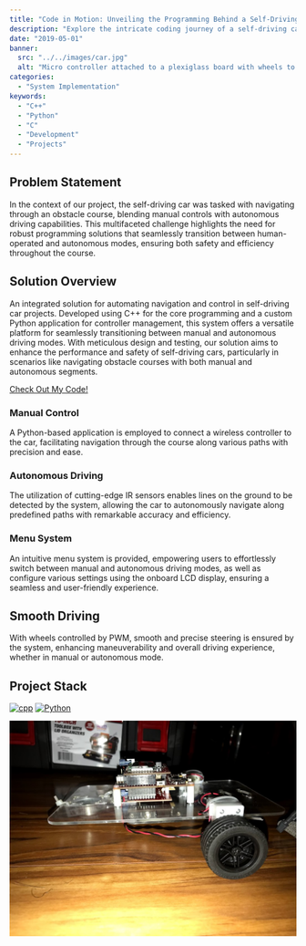 ```yaml
---
title: "Code in Motion: Unveiling the Programming Behind a Self-Driving Car Project"
description: "Explore the intricate coding journey of a self-driving car project, programmed in C++ and steered by a custom Python application for optimal control."
date: "2019-05-01"
banner:
  src: "../../images/car.jpg"
  alt: "Micro controller attached to a plexiglass board with wheels to make a miniature car"
categories:
  - "System Implementation"
keywords:
  - "C++"
  - "Python"
  - "C"
  - "Development"
  - "Projects"
---
```


## Problem Statement
In the context of our project, the self-driving car was tasked with navigating through an obstacle course, blending manual controls with autonomous driving capabilities. This multifaceted challenge highlights the need for robust programming solutions that seamlessly transition between human-operated and autonomous modes, ensuring both safety and efficiency throughout the course.

## Solution Overview
An integrated solution for automating navigation and control in self-driving car projects. Developed using C++ for the core programming and a custom Python application for controller management, this system offers a versatile platform for seamlessly transitioning between manual and autonomous driving modes. With meticulous design and testing, our solution aims to enhance the performance and safety of self-driving cars, particularly in scenarios like navigating obstacle courses with both manual and autonomous segments.

[Check Out My Code!](https://github.com/barillamw/Project-WorkoutTrackingAPI)

### Manual Control
A Python-based application is employed to connect a wireless controller to the car, facilitating navigation through the course along various paths with precision and ease.

### Autonomous Driving 
The utilization of cutting-edge IR sensors enables lines on the ground to be detected by the system, allowing the car to autonomously navigate along predefined paths with remarkable accuracy and efficiency.

### Menu System
An intuitive menu system is provided, empowering users to effortlessly switch between manual and autonomous driving modes, as well as configure various settings using the onboard LCD display, ensuring a seamless and user-friendly experience.

## Smooth Driving
With wheels controlled by PWM, smooth and precise steering is ensured by the system, enhancing maneuverability and overall driving experience, whether in manual or autonomous mode.

## Project Stack
[![cpp][cpp]][cpp-url]
[![Python][Python]][Python-url]


!["Image of miniature car"](../../images/car.jpg 'Photo by Michael Barilla')




[cpp]: https://img.shields.io/badge/c++-%2300599C.svg?style=for-the-badge&logo=c%2B%2B&logoColor=white
[cpp-Url]: https://en.cppreference.com/w/
[Python]: https://img.shields.io/badge/python-3670A0?style=for-the-badge&logo=python&logoColor=ffdd54
[Python-url]: https://www.python.org/
